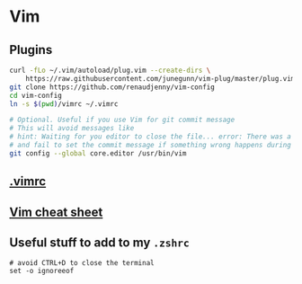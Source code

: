 # Vim

## Plugins

```bash
curl -fLo ~/.vim/autoload/plug.vim --create-dirs \
    https://raw.githubusercontent.com/junegunn/vim-plug/master/plug.vim
git clone https://github.com/renaudjenny/vim-config
cd vim-config
ln -s $(pwd)/vimrc ~/.vimrc

# Optional. Useful if you use Vim for git commit message
# This will avoid messages like
# hint: Waiting for you editor to close the file... error: There was a problem with the editor 'vi'.
# and fail to set the commit message if something wrong happens during your commit message with vim
git config --global core.editor /usr/bin/vim
```

## [.vimrc](vimrc)

## [Vim cheat sheet](http://windowsbulletin.com/vimcheat/)

## Useful stuff to add to my `.zshrc`

```
# avoid CTRL+D to close the terminal
set -o ignoreeof
```

